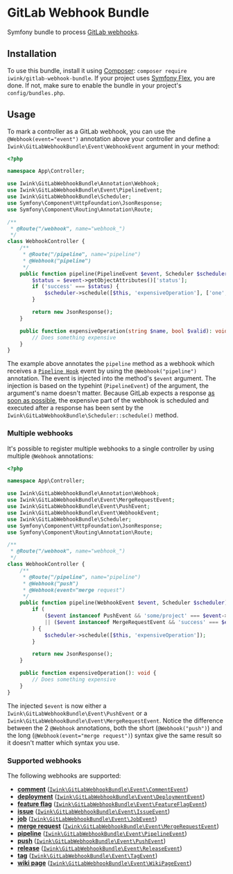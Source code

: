 # GitLab Webhook Bundle

Symfony bundle to process [GitLab webhooks](https://docs.gitlab.com/ee/user/project/integrations/webhooks.html).

## Installation

To use this bundle, install it using [Composer](getcomposer.org): `composer require iwink/gitlab-webhook-bundle`. If 
your project uses [Symfony Flex](https://github.com/symfony/flex), you are done. If not, make sure to enable the bundle
in your project's `config/bundles.php`.

## Usage

To mark a controller as a GitLab webhook, you can use the `@Webhook(event="event")` annotation above your controller and
define a `Iwink\GitLabWebhookBundle\Event\WebhookEvent` argument in your method:

```php
<?php

namespace App\Controller;

use Iwink\GitLabWebhookBundle\Annotation\Webhook;
use Iwink\GitLabWebhookBundle\Event\PipelineEvent;
use Iwink\GitLabWebhookBundle\Scheduler;
use Symfony\Component\HttpFoundation\JsonResponse;
use Symfony\Component\Routing\Annotation\Route;

/**
 * @Route("/webhook", name="webhook_")
 */
class WebhookController {
    /**
     * @Route("/pipeline", name="pipeline")
     * @Webhook("pipeline")
     */
    public function pipeline(PipelineEvent $event, Scheduler $scheduler): JsonResponse {
        $status = $event->getObjectAttributes()['status'];
        if ('success' === $status) {
            $scheduler->schedule([$this, 'expensiveOperation'], ['one', true]);
        }

        return new JsonResponse();
    }

    public function expensiveOperation(string $name, bool $valid): void {
        // Does something expensive
    }
}

```

The example above annotates the `pipeline` method as a webhook which receives a 
[`Pipeline Hook`](https://docs.gitlab.com/ee/user/project/integrations/webhooks.html#pipeline-events) event by using 
the `@Webhook("pipeline")` annotation. The event is injected into the method's `$event` argument. The injection is based
on the typehint (`PipelineEvent`) of the argument, the argument's name doesn't matter. Because GitLab expects a response 
[as soon as possible](https://docs.gitlab.com/ee/user/project/integrations/webhooks.html#webhook-endpoint-tips), the 
expensive part of the webhook is scheduled and executed after a response has been sent by the 
`Iwink\GitLabWebhookBundle\Scheduler::schedule()` method.

### Multiple webhooks

It's possible to register multiple webhooks to a single controller by using multiple `@Webhook` annotations:

```php
<?php

namespace App\Controller;

use Iwink\GitLabWebhookBundle\Annotation\Webhook;
use Iwink\GitLabWebhookBundle\Event\MergeRequestEvent;
use Iwink\GitLabWebhookBundle\Event\PushEvent;
use Iwink\GitLabWebhookBundle\Event\WebhookEvent;
use Iwink\GitLabWebhookBundle\Scheduler;
use Symfony\Component\HttpFoundation\JsonResponse;
use Symfony\Component\Routing\Annotation\Route;

/**
 * @Route("/webhook", name="webhook_")
 */
class WebhookController {
    /**
     * @Route("/pipeline", name="pipeline")
     * @Webhook("push")
     * @Webhook(event="merge request")
     */
    public function pipeline(WebhookEvent $event, Scheduler $scheduler): JsonResponse {
        if (
            ($event instanceof PushEvent && 'some/project' === $event->getProject()['name'])
            || ($event instanceof MergeRequestEvent && 'success' === $event['object_attributes']['status'])
        ) {
            $scheduler->schedule([$this, 'expensiveOperation']);
        }

        return new JsonResponse();
    }

    public function expensiveOperation(): void {
        // Does something expensive
    }
}

```

The injected `$event` is now either a `Iwink\GitLabWebhookBundle\Event\PushEvent` or a 
`Iwink\GitLabWebhookBundle\Event\MergeRequestEvent`. Notice the difference between the 2 `@Webhook` annotations, both 
the short (`@Webhook("push")`) and the long (`@Webhook(event="merge request")`) syntax give the same result so it 
doesn't matter which syntax you use.

### Supported webhooks

The following webhooks are supported:

- [**comment**](https://docs.gitlab.com/ee/user/project/integrations/webhooks.html#comment-events) ([`Iwink\GitLabWebhookBundle\Event\CommentEvent`](src/Event/CommentEvent.php))
- [**deployment**](https://docs.gitlab.com/ee/user/project/integrations/webhooks.html#deployment-events) ([`Iwink\GitLabWebhookBundle\Event\DeploymentEvent`](src/Event/DeploymentEvent.php))
- [**feature flag**](https://docs.gitlab.com/ee/user/project/integrations/webhooks.html#feature-flag-events) ([`Iwink\GitLabWebhookBundle\Event\FeatureFlagEvent`](src/Event/FeatureFlagEvent.php))
- [**issue**](https://docs.gitlab.com/ee/user/project/integrations/webhooks.html#issue-events) ([`Iwink\GitLabWebhookBundle\Event\IssueEvent`](src/Event/IssueEvent.php))
- [**job**](https://docs.gitlab.com/ee/user/project/integrations/webhooks.html#job-events) ([`Iwink\GitLabWebhookBundle\Event\JobEvent`](src/Event/JobEvent.php))
- [**merge request**](https://docs.gitlab.com/ee/user/project/integrations/webhooks.html#merge-request-events) ([`Iwink\GitLabWebhookBundle\Event\MergeRequestEvent`](src/Event/MergeRequestEvent.php))
- [**pipeline**](https://docs.gitlab.com/ee/user/project/integrations/webhooks.html#pipeline-events) ([`Iwink\GitLabWebhookBundle\Event\PipelineEvent`](src/Event/PipelineEvent.php))
- [**push**](https://docs.gitlab.com/ee/user/project/integrations/webhooks.html#push-events) ([`Iwink\GitLabWebhookBundle\Event\PushEvent`](src/Event/PushEvent.php))
- [**release**](https://docs.gitlab.com/ee/user/project/integrations/webhooks.html#release-events) ([`Iwink\GitLabWebhookBundle\Event\ReleaseEvent`](src/Event/ReleaseEvent.php))
- [**tag**](https://docs.gitlab.com/ee/user/project/integrations/webhooks.html#tag-events) ([`Iwink\GitLabWebhookBundle\Event\TagEvent`](src/Event/TagEvent.php))
- [**wiki page**](https://docs.gitlab.com/ee/user/project/integrations/webhooks.html#wiki-page-events) ([`Iwink\GitLabWebhookBundle\Event\WikiPageEvent`](src/Event/WikiPageEvent.php))
